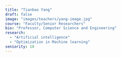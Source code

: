 ```yaml
---
title: "Tianbao Yang"
draft: false
image: "images/teachers/yang-image.jpg"
course: "Faculty/Senior Researchers"
bio: "Professor, Computer Science and Engineering"
research:
  - "Artificial intelligence"
  - "Optimization in Machine learning"
seniority: 18
---
```


